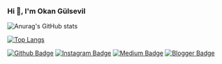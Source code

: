 ### Hi 👋, I'm Okan Gülsevil

![Anurag's GitHub stats](https://github-readme-stats.vercel.app/api?username=okangulsevil&show_icons=true&theme=radical)

[![Top Langs](https://github-readme-stats.vercel.app/api/top-langs/?username=okangulsevil&layout=compact)](https://github.com/okangulsevil/github-readme-stats)

[![Github Badge](https://img.shields.io/badge/-Github-000?style=quare&labelColor=000&logo=Github&logoColor=white&link=link)](https://github.com/okangulsevil) 
[![Instagram Badge](https://img.shields.io/badge/-Instagram-C13584?style=flat-quare&labelColor=C13584&logo=instagram&logoColor=white&link=link)](https://instagram.com/okangulsevil) 
[![Medium Badge](https://img.shields.io/badge/-Medium-757575?style=flat-quare&labelColor=757575&logo=Medium&logoColor=white&link=link)](link) 
[![Blogger Badge](https://img.shields.io/badge/-Blogger-FF9800?style=flat-quare&labelColor=FF9800&logo=Blogger&logoColor=white&link=link)](link)
<!--
**okangulsevil/okangulsevil** is a ✨ _special_ ✨ repository because its `README.md` (this file) appears on your GitHub profile.

Here are some ideas to get you started:

- 🔭 I’m currently working on ...
- 🌱 I’m currently learning ...
- 👯 I’m looking to collaborate on ...
- 🤔 I’m looking for help with ...
- 💬 Ask me about ...
- 📫 How to reach me: ...
- 😄 Pronouns: ...
- ⚡ Fun fact: ...
-->
